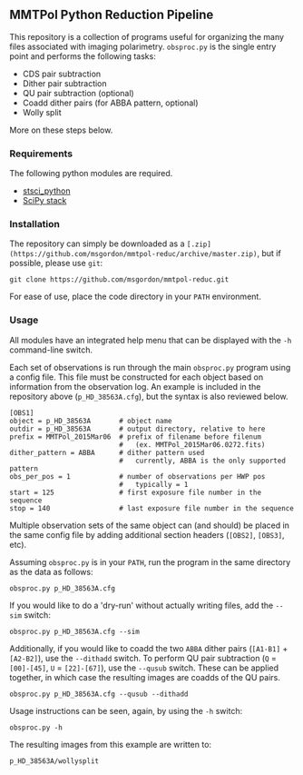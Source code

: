 ## MMTPol Python Reduction Pipeline
This repository is a collection of programs useful for organizing the many files associated with imaging polarimetry. ```obsproc.py``` is the single entry point and performs the following tasks:

- CDS pair subtraction
- Dither pair subtraction
- QU pair subtraction (optional)
- Coadd dither pairs (for ABBA pattern, optional)
- Wolly split

More on these steps below.

### Requirements
The following python modules are required.

- [stsci_python](http://www.stsci.edu/institute/software_hardware/pyraf/stsci_python/installation)
- [SciPy stack](http://www.scipy.org/install.html)

### Installation
The repository can simply be downloaded as a ```[.zip](https://github.com/msgordon/mmtpol-reduc/archive/master.zip)```, but if possible, please use ```git```:

```git clone https://github.com/msgordon/mmtpol-reduc.git```

For ease of use, place the code directory in your ```PATH``` environment.

### Usage
All modules have an integrated help menu that can be displayed with the ```-h``` command-line switch.

Each set of observations is run through the main ```obsproc.py``` program using a config file.  This file must be constructed for each object based on information from the observation log.  An example is included in the repository above (```p_HD_38563A.cfg```), but the syntax is also reviewed below.
```
[OBS1]
object = p_HD_38563A       # object name
outdir = p_HD_38563A       # output directory, relative to here
prefix = MMTPol_2015Mar06  # prefix of filename before filenum 
                           #   (ex. MMTPol_2015Mar06.0272.fits)
dither_pattern = ABBA      # dither pattern used
                           #   currently, ABBA is the only supported pattern
obs_per_pos = 1            # number of observations per HWP pos
                           #   typically = 1
start = 125                # first exposure file number in the sequence
stop = 140                 # last exposure file number in the sequence
```

Multiple observation sets of the same object can (and should) be placed in the same config file by adding additional section headers (```[OBS2]```, ```[OBS3]```, etc).

Assuming ```obsproc.py``` is in your ```PATH```, run the program in the same directory as the data as follows:

```obsproc.py p_HD_38563A.cfg```

If you would like to do a 'dry-run' without actually writing files, add the ```--sim``` switch:

```obsproc.py p_HD_38563A.cfg --sim```

Additionally, if you would like to coadd the two ```ABBA``` dither pairs (```[A1-B1]``` + ```[A2-B2]```), use the ```--dithadd``` switch.  To perform QU pair subtraction (```Q``` = ```[00]-[45]```, ```U``` = ```[22]-[67]```), use the ```--qusub``` switch.  These can be applied together, in which case the resulting images are coadds of the QU pairs.

```obsproc.py p_HD_38563A.cfg --qusub --dithadd```

Usage instructions can be seen, again, by using the ```-h``` switch:

```obsproc.py -h```

The resulting images from this example are written to:

```p_HD_38563A/wollysplit```
